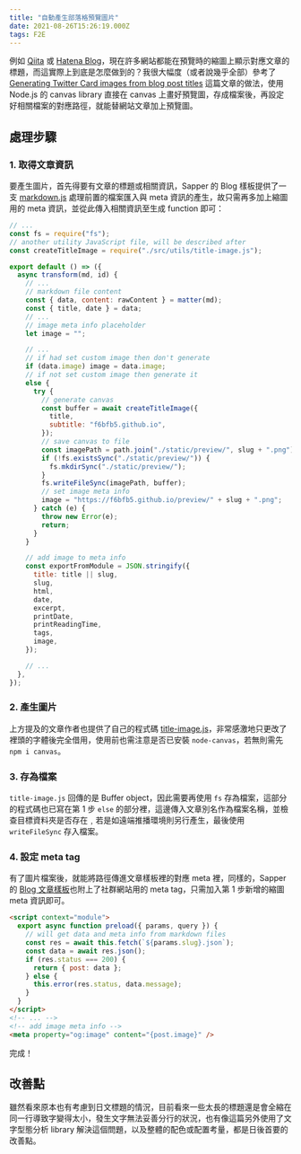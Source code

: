 ```yaml
---
title: "自動產生部落格預覽圖片"
date: 2021-08-26T15:26:19.000Z
tags: F2E
---
```


例如 [Qiita](https://qiita.com/) 或 [Hatena Blog](https://hatenablog.com/)，現在許多網站都能在預覽時的縮圖上顯示對應文章的標題，而這實際上到底是怎麼做到的？我很大幅度（或者說幾乎全部）參考了 [Generating Twitter Card images from blog post titles](https://shuheikagawa.com/blog/2019/10/13/generating-twitter-card-images/) 這篇文章的做法，使用 Node.js 的 canvas library 直接在 canvas 上畫好預覽圖，存成檔案後，再設定好相關檔案的對應路徑，就能替網站文章加上預覽圖。

## 處理步驟

### 1. 取得文章資訊

要產生圖片，首先得要有文章的標題或相關資訊，Sapper 的 Blog 樣板提供了一支 [markdown.js](https://github.com/Charca/sapper-blog-template/blob/master/src/utils/markdown.js) 處理前置的檔案匯入與 meta 資訊的產生，故只需再多加上縮圖用的 meta 資訊，並從此傳入相關資訊至生成 function 即可：

```javascript
// ...
const fs = require("fs");
// another utility JavaScript file, will be described after
const createTitleImage = require("./src/utils/title-image.js");

export default () => ({
  async transform(md, id) {
    // ...
    // markdown file content
    const { data, content: rawContent } = matter(md);
    const { title, date } = data;
    // ...
    // image meta info placeholder
    let image = "";

    // ...
    // if had set custom image then don't generate
    if (data.image) image = data.image;
    // if not set custom image then generate it
    else {
      try {
        // generate canvas
        const buffer = await createTitleImage({
          title,
          subtitle: "f6bfb5.github.io",
        });
        // save canvas to file
        const imagePath = path.join("./static/preview/", slug + ".png");
        if (!fs.existsSync("./static/preview/")) {
          fs.mkdirSync("./static/preview/");
        }
        fs.writeFileSync(imagePath, buffer);
        // set image meta info
        image = "https://f6bfb5.github.io/preview/" + slug + ".png";
      } catch (e) {
        throw new Error(e);
        return;
      }
    }

    // add image to meta info
    const exportFromModule = JSON.stringify({
      title: title || slug,
      slug,
      html,
      date,
      excerpt,
      printDate,
      printReadingTime,
      tags,
      image,
    });

    // ...
  },
});
```

### 2. 產生圖片

上方提及的文章作者也提供了自己的程式碼 [title-image.js](https://github.com/shuhei/shuhei.github.com/blob/f30cb5cd85a4ef35a4fb73d94a01da44e03ae116/plugins/title-image.js)，非常感激地只更改了裡頭的字體後完全借用，使用前也需注意是否已安裝 `node-canvas`，若無則需先 `npm i canvas`。

### 3. 存為檔案

`title-image.js` 回傳的是 Buffer object，因此需要再使用 `fs` 存為檔案，這部分的程式碼也已寫在第 1 步 `else` 的部分裡，這邊傳入文章別名作為檔案名稱，並檢查目標資料夾是否存在﹐若是如遠端推播環境則另行產生，最後使用 `writeFileSync` 存入檔案。

### 4. 設定 meta tag

有了圖片檔案後，就能將路徑傳進文章樣板裡的對應 meta 裡，同樣的，Sapper 的 [Blog 文章樣板](https://github.com/Charca/sapper-blog-template/blob/master/src/routes/blog/%5Bslug%5D.svelte)也附上了社群網站用的 meta tag，只需加入第 1 步新增的縮圖 meta 資訊即可。

```html
<script context="module">
  export async function preload({ params, query }) {
    // will get data and meta info from markdown files
    const res = await this.fetch(`${params.slug}.json`);
    const data = await res.json();
    if (res.status === 200) {
      return { post: data };
    } else {
      this.error(res.status, data.message);
    }
  }
</script>
<!-- ... -->
<!-- add image meta info -->
<meta property="og:image" content="{post.image}" />
```

完成！

## 改善點

雖然看來原本也有考慮到日文標題的情況，目前看來一些太長的標題還是會全縮在同一行導致字變得太小，發生文字無法妥善分行的狀況，也有像這篇另外使用了文字型態分析 library 解決這個問題，以及整體的配色或配置考量，都是日後首要的改善點。

